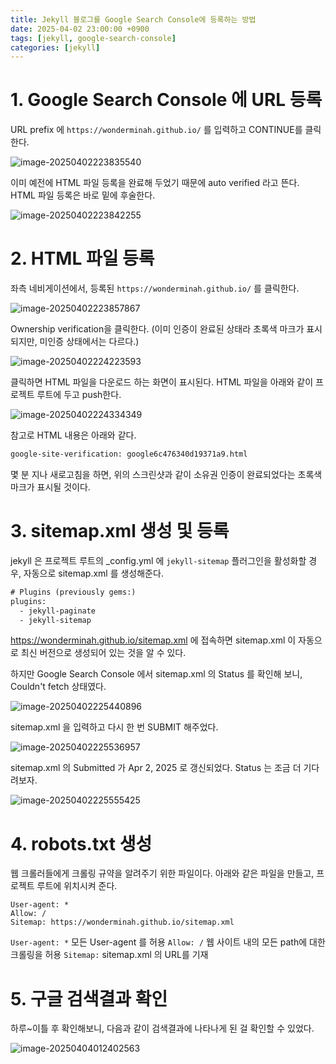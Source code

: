 ```yaml
---
title: Jekyll 블로그를 Google Search Console에 등록하는 방법
date: 2025-04-02 23:00:00 +0900
tags: [jekyll, google-search-console]
categories: [jekyll]
---
```


# 1. Google Search Console 에 URL 등록

URL prefix 에 `https://wonderminah.github.io/` 를 입력하고 CONTINUE를 클릭한다.

![image-20250402223835540](/assets/img/image-20250402223835540.png)

이미 예전에 HTML 파일 등록을 완료해 두었기 때문에 auto verified 라고 뜬다. HTML 파일 등록은 바로 밑에 후술한다.

![image-20250402223842255](/assets/img/image-20250402223842255.png)

# 2. HTML 파일 등록

좌측 네비게이션에서, 등록된 `https://wonderminah.github.io/` 를 클릭한다.

![image-20250402223857867](/assets/img/image-20250402223857867.png)

Ownership verification을 클릭한다. (이미 인증이 완료된 상태라 초록색 마크가 표시되지만, 미인증 상태에서는 다르다.)

![image-20250402224223593](/assets/img/image-20250402224223593.png)

클릭하면 HTML 파일을 다운로드 하는 화면이 표시된다. HTML 파일을 아래와 같이 프로젝트 루트에 두고 push한다.

![image-20250402224334349](/assets/img/image-20250402224334349.png)

참고로 HTML 내용은 아래와 같다.

```html
google-site-verification: google6c476340d19371a9.html
```

몇 분 지나 새로고침을 하면, 위의 스크린샷과 같이 소유권 인증이 완료되었다는 초록색 마크가 표시될 것이다.

# 3. sitemap.xml 생성 및 등록

jekyll 은 프로젝트 루트의 _config.yml 에 `jekyll-sitemap` 플러그인을 활성화할 경우, 자동으로 sitemap.xml 를 생성해준다.

```xml
# Plugins (previously gems:)
plugins:
  - jekyll-paginate
  - jekyll-sitemap
```

https://wonderminah.github.io/sitemap.xml 에 접속하면 sitemap.xml 이 자동으로 최신 버전으로 생성되어 있는 것을 알 수 있다.



하지만 Google Search Console 에서 sitemap.xml 의 Status 를 확인해 보니, Couldn't fetch 상태였다.

![image-20250402225440896](/assets/img/image-20250402225440896.png)

sitemap.xml 을 입력하고 다시 한 번 SUBMIT 해주었다.

![image-20250402225536957](/assets/img/image-20250402225536957.png)

sitemap.xml 의 Submitted 가 Apr 2, 2025 로 갱신되었다. Status 는 조금 더 기다려보자.

![image-20250402225555425](/assets/img/image-20250402225555425.png)

# 4. robots.txt 생성

웹 크롤러들에게 크롤링 규약을 알려주기 위한 파일이다.
아래와 같은 파일을 만들고, 프로젝트 루트에 위치시켜 준다.

```
User-agent: *
Allow: /
Sitemap: https://wonderminah.github.io/sitemap.xml
```

`User-agent: *` 모든 User-agent 를 허용
`Allow: /` 웹 사이트 내의 모든 path에 대한 크롤링을 허용
`Sitemap:` sitemap.xml 의 URL를 기재

# 5. 구글 검색결과 확인

하루~이틀 후 확인해보니, 다음과 같이 검색결과에 나타나게 된 걸 확인할 수 있었다.

![image-20250404012402563](/assets/img/image-20250404012402563.png)